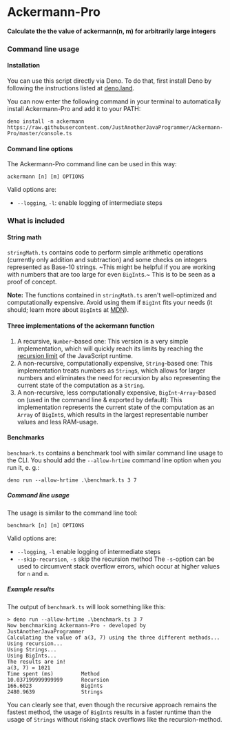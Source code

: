 # Ackermann-Pro
**Calculate the the value of ackermann(n, m) for arbitrarily large integers**

### Command line usage
#### Installation
You can use this script directly via Deno. To do that, first install Deno by following the instructions listed at [deno.land](https://deno.land/).

You can now enter the following command in your terminal to automatically install Ackermann-Pro and add it to your PATH:
```
deno install -n ackermann https://raw.githubusercontent.com/JustAnotherJavaProgrammer/Ackermann-Pro/master/console.ts
```

#### Command line options
The Ackermann-Pro command line can be used in this way:
```
ackermann [n] [m] OPTIONS
```
Valid options are:
* `--logging`, `-l`: enable logging of intermediate steps

### What is included

#### String math
`stringMath.ts` contains code to perform simple arithmetic operations (currently only addition and subtraction) and some checks on integers represented as Base-10 strings. 
~This might be helpful if you are working with numbers that are too large for even `BigInt`s.~ This is to be seen as a proof of concept.

**Note:** The functions contained in `stringMath.ts` aren't well-optimized and computationally expensive. Avoid using them if `BigInt` fits your needs (it should; learn more about `BigInt`s at [MDN](https://developer.mozilla.org/en-US/docs/Web/JavaScript/Data_structures#BigInt_type)).

#### Three implementations of the ackermann function
1. A recursive, `Number`-based one: This version is a very simple implementation, which will quickly reach its limits by reaching the [recursion limit](https://developer.mozilla.org/en-US/docs/Web/JavaScript/Reference/Errors/Too_much_recursion) of the JavaScript runtime.
1. A non-recursive, computationally expensive, `String`-based one: This implementation treats numbers as `String`s, which allows for larger numbers and eliminates the need for recursion by also representing the current state of the computation as a `String`.
1. A non-recursive, less computationally expensive, `BigInt`-`Array`-based on (used in the command line & exported by default): This implementation represents the current state of the computation as an `Array` of `BigInt`s, which results in the largest representable number values and less RAM-usage.

#### Benchmarks
`benchmark.ts` contains a benchmark tool with similar command line usage to the CLI. You should add the `--allow-hrtime` command line option when you run it, e. g.:
```
deno run --allow-hrtime .\benchmark.ts 3 7
```
##### Command line usage
The usage is similar to the command line tool:
```
benchmark [n] [m] OPTIONS
```
Valid options are:
* `--logging`, `-l`           enable logging of intermediate steps
* `--skip-recursion`, `-s`     skip the recursion method
The `-s`-option can be used to circumvent stack overflow errors, which occur at higher values for `n` and `m`.

##### Example results
The output of `benchmark.ts` will look something like this:
```
> deno run --allow-hrtime .\benchmark.ts 3 7
Now benchmarking Ackermann-Pro - developed by JustAnotherJavaProgrammer
Calculating the value of a(3, 7) using the three different methods...
Using recursion...
Using Strings...
Using BigInts...
The results are in!
a(3, 7) = 1021
Time spent (ms)         Method
10.037199999999999      Recursion
166.6023                BigInts
2480.9639               Strings
```
You can clearly see that, even though the recursive approach remains the fastest method, the usage of `BigInt`s results in a faster runtime than the usage of `Strings` without risking stack overflows like the recursion-method.